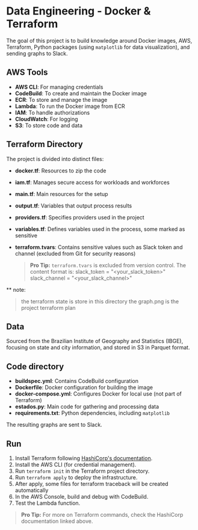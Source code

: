 
# Data Engineering - Docker & Terraform

The goal of this project is to build knowledge around Docker images, AWS, Terraform, Python packages (using `matplotlib` for data visualization), and sending graphs to Slack.

## AWS Tools

-   **AWS CLI**: For managing credentials
-   **CodeBuild**: To create and maintain the Docker image
-   **ECR**: To store and manage the image
-   **Lambda**: To run the Docker image from ECR
-   **IAM**: To handle authorizations
-   **CloudWatch**: For logging
-   **S3**: To store code and data

## Terraform Directory

The project is divided into distinct files:

-   **docker.tf**: Resources to zip the code
-   **iam.tf**: Manages secure access for workloads and workforces
-   **main.tf**: Main resources for the setup
-   **output.tf**: Variables that output process results
-   **providers.tf**: Specifies providers used in the project
-   **variables.tf**: Defines variables used in the process, some marked as sensitive
-   **terraform.tvars**: Contains sensitive values such as Slack token and channel (excluded from Git for security reasons)
    
    > **Pro Tip:** `terraform.tvars` is excluded from version control. The content format is:
    slack_token = "<your_slack_token>"
    slack_channel = "<your_slack_channel>"
> 
** note:
> the terraform state is store in this directory
> the graph.png is the project terraform plan 

## Data

Sourced from the Brazilian Institute of Geography and Statistics (IBGE), focusing on state and city information, and stored in S3 in Parquet format.

## Code directory

-   **buildspec.yml**: Contains CodeBuild configuration
-   **Dockerfile**: Docker configuration for building the image
-   **docker-compose.yml**: Configures Docker for local use (not part of Terraform)
-   **estados.py**: Main code for gathering and processing data
-   **requirements.txt**: Python dependencies, including `matplotlib`

The resulting graphs are sent to Slack.

## Run

1.  Install Terraform following [HashiCorp's documentation](https://developer.hashicorp.com/terraform/tutorials/aws-get-started/install-cli).
2.  Install the AWS CLI (for credential management).
3.  Run `terraform init` in the Terraform project directory.
4.  Run `terraform apply` to deploy the infrastructure.
5.  After apply, some files for terraform traceback will be created automatically
5.  In the AWS Console, build and debug with CodeBuild.
6.  Test the Lambda function.

> **Pro Tip:** For more on Terraform commands, check the HashiCorp documentation linked above.


